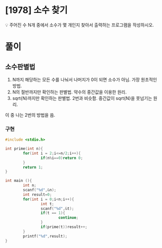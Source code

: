 # [1978] 소수 찾기

💡 주어진 수 N개 중에서 소수가 몇 개인지 찾아서 출력하는 프로그램을 작성하시오.


# 풀이

## 소수판별법

1. N까지 해당하는 모든 수를 나눠서 나머지가 0이 되면 소수가 아님. 가장 원초적인 방법.
2. N의 절반까지만 확인하는 판별법. 약수의 중간값을 이용한 원리.
3. sqrt{N}까지만 확인하는 판별법. 2번과 비슷함. 중간값이 sqrt{N}을 못넘기는 원리.

이 중 나는 2번의 방법을 씀.

### 구현
```c
#include <stdio.h>

int prime(int n){
        for(int i = 2;i<=n/2;i++){
                if(n%i==0)return 0;
        }
        return 1;
}

int main (){
        int n;
        scanf("%d",&n);
        int result=0;
        for(int i = 0;i<n;i++){
                int t;
                scanf("%d",&t);
                if(t == 1){
                        continue;
                }
                if(prime(t))result++;
        }
        printf("%d",result);
}
```
